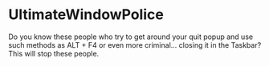 # UltimateWindowPolice
Do you know these people who try to get around your quit popup and use such methods as ALT + F4 or even more criminal... closing it in the Taskbar? This will stop these people.
